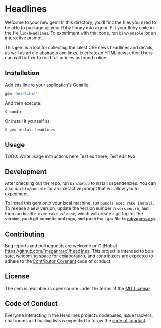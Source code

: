 # Headlines

Welcome to your new gem! In this directory, you'll find the files you need to be able to package up your Ruby library into a gem. Put your Ruby code in the file `lib/headlines`. To experiment with that code, run `bin/console` for an interactive prompt.

This gem is a tool for collecting the latest CRE news headlines and details, as well as article abstracts and links, to create an HTML newsletter. Users can drill further to read full articles as found online. 

## Installation

Add this line to your application's Gemfile:

```ruby
gem 'headlines'
```

And then execute:

    $ bundle

Or install it yourself as:

    $ gem install headlines

## Usage

TODO: Write usage instructions here
Test edit here; Test edit two

## Development

After checking out the repo, run `bin/setup` to install dependencies. You can also run `bin/console` for an interactive prompt that will allow you to experiment.

To install this gem onto your local machine, run `bundle exec rake install`. To release a new version, update the version number in `version.rb`, and then run `bundle exec rake release`, which will create a git tag for the version, push git commits and tags, and push the `.gem` file to [rubygems.org](https://rubygems.org).

## Contributing

Bug reports and pull requests are welcome on GitHub at https://github.com/'meganraec'/headlines. This project is intended to be a safe, welcoming space for collaboration, and contributors are expected to adhere to the [Contributor Covenant](http://contributor-covenant.org) code of conduct.

## License

The gem is available as open source under the terms of the [MIT License](https://opensource.org/licenses/MIT).

## Code of Conduct

Everyone interacting in the Headlines project’s codebases, issue trackers, chat rooms and mailing lists is expected to follow the [code of conduct](https://github.com/'meganraec'/headlines/blob/master/CODE_OF_CONDUCT.md).
